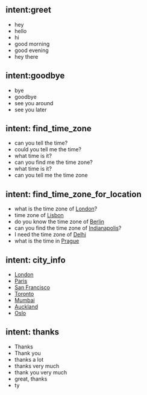 ## intent:greet
- hey
- hello
- hi
- good morning
- good evening
- hey there

## intent:goodbye
- bye
- goodbye
- see you around
- see you later


## intent: find_time_zone
- can you tell the time?
- could you tell me the time?
- what time is it?
- can you find me the time zone?
- what time is it?
- can you tell me the time zone

## intent: find_time_zone_for_location
- what is the time zone of [London](city)?
- time zone of [Lisbon](city)
- do you know the time zone of [Berlin](city)
- can you find the time zone of [Indianapolis](city)?
- I need the time zone of [Delhi](city)
- what is the time in [Prague](city)

## intent: city_info
- [London](city)
- [Paris](city)
- [San Francisco](city)
- [Toronto](city)
- [Mumbai](city)
- [Auckland](city)
- [Oslo](city)

## intent: thanks
- Thanks
- Thank you
- thanks a lot
- thanks very much
- thank you very much
- great, thanks
- ty

